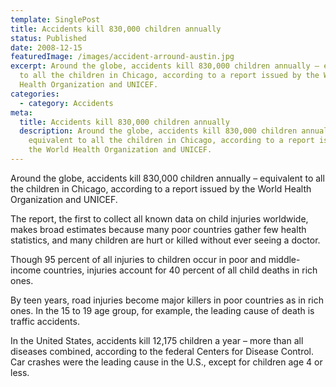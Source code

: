 ```yaml
---
template: SinglePost
title: Accidents kill 830,000 children annually
status: Published
date: 2008-12-15
featuredImage: /images/accident-arround-austin.jpg
excerpt: Around the globe, accidents kill 830,000 children annually – equivalent
  to all the children in Chicago, according to a report issued by the World
  Health Organization and UNICEF.
categories:
  - category: Accidents
meta:
  title: Accidents kill 830,000 children annually
  description: Around the globe, accidents kill 830,000 children annually –
    equivalent to all the children in Chicago, according to a report issued by
    the World Health Organization and UNICEF.
---
```

<!--StartFragment-->

Around the globe, accidents kill 830,000 children annually – equivalent to all the children in Chicago, according to a report issued by the World Health Organization and UNICEF.

The report, the first to collect all known data on child injuries worldwide, makes broad estimates because many poor countries gather few health statistics, and many children are hurt or killed without ever seeing a doctor.

Though 95 percent of all injuries to children occur in poor and middle-income countries, injuries account for 40 percent of all child deaths in rich ones.

By teen years, road injuries become major killers in poor countries as in rich ones. In the 15 to 19 age group, for example, the leading cause of death is traffic accidents.

In the United States, accidents kill 12,175 children a year – more than all diseases combined, according to the federal Centers for Disease Control. Car crashes were the leading cause in the U.S., except for children age 4 or less.

<!--EndFragment-->